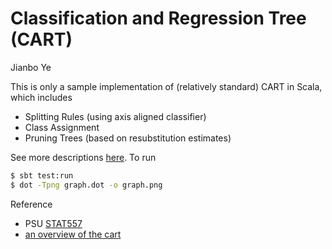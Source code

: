 Classification and Regression Tree (CART)
====
Jianbo Ye

This is only a sample implementation of (relatively standard) CART in Scala, which includes
 - Splitting Rules (using axis aligned classifier)
 - Class Assignment
 - Pruning Trees (based on resubstitution estimates)

See more descriptions [here](https://github.com/bobye/scalaCART/wiki). To run
```bash
$ sbt test:run
$ dot -Tpng graph.dot -o graph.png
```

Reference
 - PSU [STAT557](http://sites.stat.psu.edu/~jiali/course/stat557/material.html)
 - [an overview of the cart](https://www.salford-systems.com/resources/whitepapers/116-an-overview-of-the-cart-methodology)

